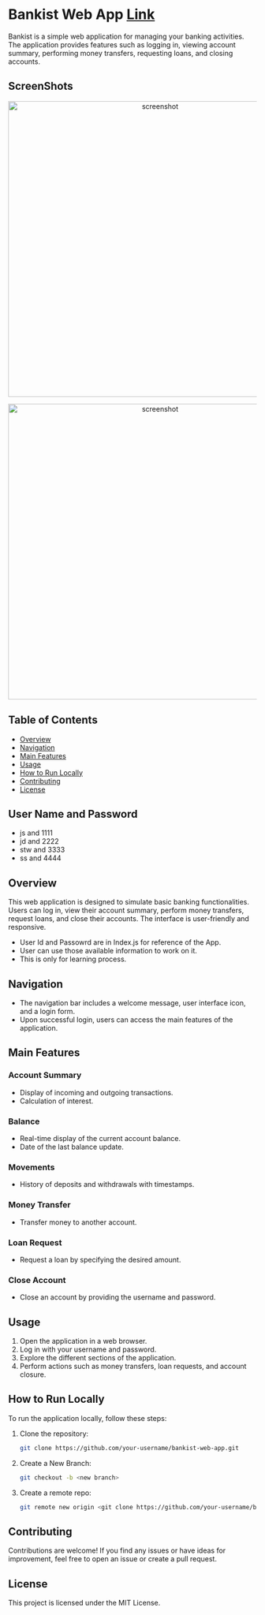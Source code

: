 # Bankist Web App  [Link](https://suresh33661.github.io/WebDevelopment/)

Bankist is a simple web application for managing your banking activities. The application provides features such as logging in, viewing account summary, performing money transfers, requesting loans, and closing accounts.

## ScreenShots
<p align="center"> <img src="https://github.com/suresh33661/WebDevelopment/blob/main/images/ScreenShot1.png" alt="screenshot" width="600px" ></p>
<p align="center"> <img src="https://github.com/suresh33661/WebDevelopment/blob/main/images/ScreenShot2.png" alt="screenshot" width="600px" ></p>

## Table of Contents

- [Overview](#overview)
- [Navigation](#navigation)
- [Main Features](#main-features)
- [Usage](#usage)
- [How to Run Locally](#how-to-run-locally)
- [Contributing](#contributing)
- [License](#license)

## User Name and Password 
- js and 1111
- jd and 2222
- stw and 3333
- ss  and 4444

## Overview <a name="overview"></a>

This web application is designed to simulate basic banking functionalities. Users can log in, view their account summary, perform money transfers, request loans, and close their accounts. The interface is user-friendly and responsive.
- User Id and Passowrd are in Index.js for reference of the App.
- User can use those available information to work on it.
- This is only for learning process.

## Navigation <a name="navigation"></a>

- The navigation bar includes a welcome message, user interface icon, and a login form.
- Upon successful login, users can access the main features of the application.

## Main Features <a name="main-features"></a>

### Account Summary

- Display of incoming and outgoing transactions.
- Calculation of interest.

### Balance

- Real-time display of the current account balance.
- Date of the last balance update.

### Movements

- History of deposits and withdrawals with timestamps.

### Money Transfer

- Transfer money to another account.

### Loan Request

- Request a loan by specifying the desired amount.

### Close Account

- Close an account by providing the username and password.

## Usage <a name="usage"></a>

1. Open the application in a web browser.
2. Log in with your username and password.
3. Explore the different sections of the application.
4. Perform actions such as money transfers, loan requests, and account closure.

## How to Run Locally <a name="how-to-run-locally"></a>

To run the application locally, follow these steps:

1. Clone the repository:

   ```bash
   git clone https://github.com/your-username/bankist-web-app.git

2. Create a New Branch:
   
   ```bash
   git checkout -b <new branch>
   
3. Create a remote repo:
   
   ```bash
   git remote new origin <git clone https://github.com/your-username/bankist-web-app.git>

## Contributing <a name="contributing"></a>
   Contributions are welcome! If you find any issues or have ideas for improvement, feel free to open an issue or create a pull request.
   

## License <a name="license"></a>
  This project is licensed under the MIT License.
